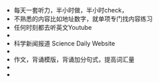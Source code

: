 - 每天一套听力，半小时做，半小时check，
- 不熟悉的内容比如地址数字，就单项专门找内容练习
- 任何时刻都去听英文Youtube
-
- 科学新闻报道 Science Daily Website
-
- 作文，背诵模版，背诵加分句式，提高词汇量
-
-
